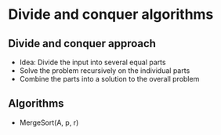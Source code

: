 # Divide and conquer algorithms

## Divide and conquer approach

- Idea: Divide the input into several equal parts
- Solve the problem recursively on the individual parts
- Combine the parts into a solution to the overall problem

## Algorithms

- MergeSort(A, p, r)
